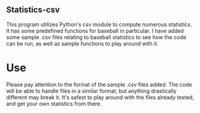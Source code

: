## Statistics-csv

This program utilizes Python's csv module to compute numerous statistics. It has some predefined functions for baseball in particular. I have added some sample .csv files relating to baseball statistics to see how the code can be run, as well as sample functions to play around with it.

# Use

Please pay attention to the format of the sample .csv files added. The code will be able to handle files in a similar format, but anything drastically different may break it. It's safest to play around with the files already tested, and get your own statistics from there.
